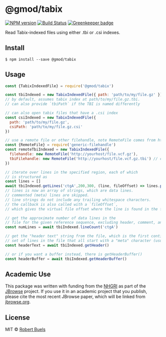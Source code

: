 # @gmod/tabix

[![NPM version](https://img.shields.io/npm/v/@gmod/tabix.svg?style=flat-square)](https://npmjs.org/package/@gmod/tabix)
[![Build Status](https://img.shields.io/travis/GMOD/tabix-js/master.svg?style=flat-square)](https://travis-ci.org/GMOD/tabix-js)
[![Greenkeeper badge](https://badges.greenkeeper.io/GMOD/tabix-js.svg)](https://greenkeeper.io/)

Read Tabix-indexed files using either .tbi or .csi indexes.

## Install

    $ npm install --save @gmod/tabix

## Usage

```js
const {TabixIndexedFile} = require('@gmod/tabix')

const tbiIndexed = new TabixIndexedFile({ path: 'path/to/my/file.gz' })
// by default, assumes tabix index at path/to/my/file.gz.tbi.
// can also provide `tbiPath` if the TBI is named differently

// can also open tabix files that have a .csi index
const csiIndexed = new TabixIndexedFile({
  path: 'path/to/my/file.gz',
  csiPath: 'path/to/my/file.gz.csi'
})

// use a remote file or other filehandle, note RemoteFile comes from https://github.com/GMOD/generic-filehandle
const {RemoteFile} = require('generic-filehandle')
const remoteTbiIndexed = new TabixIndexedFile({
  filehandle: new RemoteFile('http://yourhost/file.vcf.gz'),
  tbiFilehandle: new RemoteFile('http://yourhost/file.vcf.gz.tbi') // can also be csiFilehandle
})

// iterate over lines in the specified region, each of which
// is structured as
const lines = []
await tbiIndexed.getLines('ctgA',200,300, (line, fileOffset) => lines.push(line))
// lines is now an array of strings, which are data lines.
// commented (meta) lines are skipped.
// line strings do not include any trailing whitespace characters.
// the callback is also called with a `fileOffset`,
// which gives the virtual file offset where the line is found in the file

// get the approximate number of data lines in the
// file for the given reference sequence, excluding header, comment, and whitespace lines
const numLines = await tbiIndexed.lineCount('ctgA')

// get the "header text" string from the file, which is the first contiguous
// set of lines in the file that all start with a "meta" character (usually #)
const headerText = await tbiIndexed.getHeader()

// or if you want a buffer instead, there is getHeaderBuffer()
const headerBuffer = await tbiIndexed.getHeaderBuffer()
```

## Academic Use

This package was written with funding from the [NHGRI](http://genome.gov) as part of the [JBrowse](http://jbrowse.org) project. If you use it in an academic project that you publish, please cite the most recent JBrowse paper, which will be linked from [jbrowse.org](http://jbrowse.org).

## License

MIT © [Robert Buels](https://github.com/rbuels)
